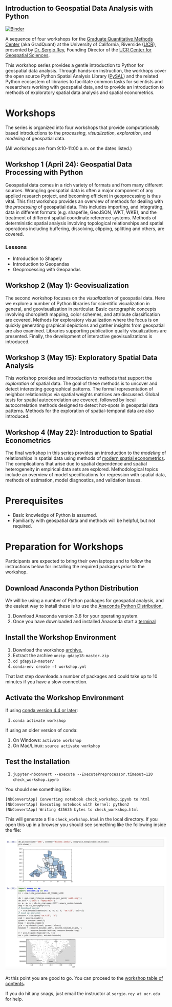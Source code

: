 Introduction to Geospatial Data Analysis with Python
----------------------------------------------------

[![Binder](https://mybinder.org/badge.svg)](https://mybinder.org/v2/gh/sjsrey/gdapy18/master)


A sequence of four workshops for the [Graduate Quantitative Methods
Center](https://gradquant.ucr.edu/) (aka GradQuant) at the University of
California, Riverside ([UCR](http://ucr.edu)), presented by [Dr. Sergio
Rey](http://spatial.ucr.edu/peopleRey.html), Founding Director of the
[UCR Center for Geospatial Sciences](http://spatial.ucr.edu/).

This workshop series provides a gentle introduction to Python for
geospatial data analysis. Through hands-on instruction, the workhops
cover the open source Python Spatial Analysis Library
([PySAL](http://pysal.readthedocs.io/en/latest/index.html)) and the
related Python ecosystem of libraries to facilitate common tasks for
scientists and researchers working with geospatial data, and to provide
an introduction to methods of exploratory spatial data analysis and
spatial econometrics.

Workshops
=========

The series is organized into four workshops that provide computationally
based introductions to the *processing*, *visualization*, *exploration*,
and *modeling* of geospatial data.

(All workshops are from 9:10-11:00 a.m. on the dates listed.)

Workshop 1 (April 24): Geospatial Data Processing with Python
-------------------------------------------------------------

Geospatial data comes in a rich variety of formats and from many
different sources. Wrangling geospatial data is often a major component
of any applied research project, and becoming efficient in geoprocessing
is thus vital. This first workshop provides an overview of methods for
dealing with the *processing* of geospatial data. This includes
importing, and integrating, data in different formats (e.g. shapefile,
GeoJSON, WKT, WKB), and the treatment of different spatial coordinate
reference systems. Methods of deterministic spatial analysis involving
topological relationships and spatial operations including buffering,
dissolving, clipping, splitting and others, are covered.

### Lessons

-   Introduction to Shapely
-   Introduction to Geopandas
-   Geoprocessing with Geopandas

Workshop 2 (May 1): Geovisualization
------------------------------------

The second workshop focuses on the *visualization* of geospatial data.
Here we explore a number of Python libraries for scientific
visualization in general, and geovisualization in particular. Basic
cartographic concepts involving choropleth mapping, color schemes, and
attribute classification are covered. Methods for exploratory
visualization where the focus is on quickly generating graphical
depictions and gather insights from geospatial are also examined.
Libraries supporting publication quality visualizations are presented.
Finally, the development of interactive geovisualizations is introduced.

Workshop 3 (May 15): Exploratory Spatial Data Analysis
------------------------------------------------------

This workshop provides and introduction to methods that support the
*exploration* of spatial data. The goal of these methods is to uncover
and detect interesting geographical patterns. The formal representation
of neighbor relationships via spatial weights matrices are discussed.
Global tests for spatial autocorrelation are covered, followed by local
autocorrelation methods designed to detect hot-spots in geospatial data
patterns. Methods for the exploration of spatial-temporal data are also
introduced.

Workshop 4 (May 22): Introduction to Spatial Econometrics
---------------------------------------------------------

The final workshop in this series provides an introduction to the
*modeling* of relationships in spatial data using methods of [modern
spatial
econometrics](https://www.amazon.com/Modern-Spatial-Econometrics-Practice-GeoDaSpace/dp/0986342106).
The complications that arise due to spatial dependence and spatial
heterogeneity in empirical data sets are explored. Methodological topics
include an overview of model specifications for regression with spatial
data, methods of estimation, model diagnostics, and validation issues.

Prerequisites
=============

-   Basic knowledge of Python is assumed.
-   Familiarity with geospatial data and methods will be helpful, but
    not required.

Preparation for Workshops
=========================

Participants are expected to bring their own laptops and to follow the
instructions below for installing the required packages *prior* to the
workshop.

Download Anaconda Python Distribution
-------------------------------------

We will be using a number of Python packages for geospatial analysis,
and the easiest way to install these is to use the [Anaconda Python
Distribution.](https://www.anaconda.com/download/)

1.  Download Anaconda version 3.6 for your operating system.
2.  Once you have downloaded and installed Anaconda start a
    [terminal](https://www.quora.com/How-do-I-start-the-anaconda-command-prompt)

Install the Workshop Environment
--------------------------------

1.  Download the workshop
    [archive.](https://github.com/sjsrey/gdapy18/archive/master.zip)
2.  Extract the archive `unzip gdapy18-master.zip`
3.  `cd gdapy18-master/`
4.  `conda-env create -f workshop.yml`

That last step downloads a number of packages and could take up to 10
minutes if you have a slow connection.

Activate the Workshop Environment
---------------------------------

If using [conda version 4.4 or
later](https://stackoverflow.com/questions/49600611/python-anaconda-should-i-use-conda-activate-or-source-activate-in-linux):

1.  `conda activate workshop`

If using an older version of conda:

1.  On Windows: `activate workshop`
2.  On Mac/Linux: `source activate workshop`

Test the Installation
---------------------

1.  `jupyter-nbconvert --execute --ExecutePreprocessor.timeout=120 check_workshop.ipynb`

You should see something like:

``` {.bash}
[NbConvertApp] Converting notebook check_workshop.ipynb to html
[NbConvertApp] Executing notebook with kernel: python2
[NbConvertApp] Writing 435635 bytes to check_workshop.html
```

This will generate a file `check_workshop.html` in the local directory.
If you open this up in a browser you should see something like the
following inside the file:

![](./figures/htmlout.png)

At this point you are good to go. You can proceed to the [workshop table of contents](workshopTOC.org).

If you do hit any snags, just email the instructor at
`sergio.rey at ucr.edu` for help.
